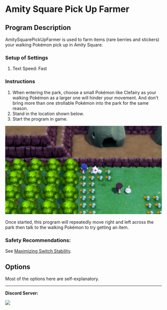 # Amity Square Pick Up Farmer

## Program Description

AmitySquarePickUpFarmer is used to farm items (rare berries and stickers) your walking Pokémon pick up in Amity Square.

### Setup of Settings

1. Text Speed: Fast

### Instructions

1. When entering the park, choose a small Pokémon like Clefairy as your walking Pokémon as a larger one will hinder your movement. And don't bring more than one strollable Pokémon into the park for the same reason.
2. Stand in the location shown below.
3. Start the program in game.

<img src="images/AmitySquarePickUpFarmer-0.png">

Once started, this program will repeatedly move right and left across the park then talk to the walking Pokémon to try getting an item.

### Safety Recommendations:

See [Maximizing Switch Stability](https://github.com/PokemonAutomation/Microcontroller/blob/master/Wiki/Programs/NintendoSwitch/SwitchStability.md).


## Options

Most of the options here are self-explanatory.



<hr>

**Discord Server:** 

[<img src="https://canary.discordapp.com/api/guilds/695809740428673034/widget.png?style=banner2">](https://discord.gg/cQ4gWxN)
